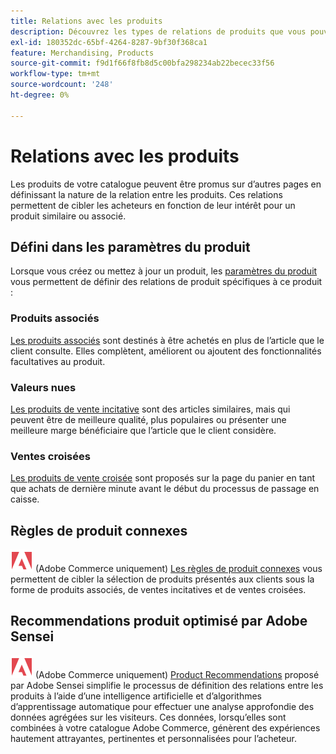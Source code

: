 ```yaml
---
title: Relations avec les produits
description: Découvrez les types de relations de produits que vous pouvez utiliser pour promouvoir des produits auprès d’acheteurs ciblés.
exl-id: 180352dc-65bf-4264-8287-9bf30f368ca1
feature: Merchandising, Products
source-git-commit: f9d1f66f8fb8d5c00bfa298234ab22becec33f56
workflow-type: tm+mt
source-wordcount: '248'
ht-degree: 0%

---
```


# Relations avec les produits

Les produits de votre catalogue peuvent être promus sur d’autres pages en définissant la nature de la relation entre les produits. Ces relations permettent de cibler les acheteurs en fonction de leur intérêt pour un produit similaire ou associé.

## Défini dans les paramètres du produit

Lorsque vous créez ou mettez à jour un produit, les [paramètres du produit](../catalog/product-create.md#product-settings) vous permettent de définir des relations de produit spécifiques à ce produit :

### Produits associés

[Les produits associés](../catalog/related-products-up-sells-cross-sells.md#related-products) sont destinés à être achetés en plus de l’article que le client consulte. Elles complètent, améliorent ou ajoutent des fonctionnalités facultatives au produit.

### Valeurs nues

[Les produits de vente incitative](../catalog/related-products-up-sells-cross-sells.md#up-sells) sont des articles similaires, mais qui peuvent être de meilleure qualité, plus populaires ou présenter une meilleure marge bénéficiaire que l’article que le client considère.

### Ventes croisées

[Les produits de vente croisée](../catalog/related-products-up-sells-cross-sells.md#cross-sells) sont proposés sur la page du panier en tant que achats de dernière minute avant le début du processus de passage en caisse.

## Règles de produit connexes

![Adobe Commerce](../assets/adobe-logo.svg) (Adobe Commerce uniquement) [Les règles de produit connexes](product-related-rules.md) vous permettent de cibler la sélection de produits présentés aux clients sous la forme de produits associés, de ventes incitatives et de ventes croisées.

## Recommendations produit optimisé par Adobe Sensei

![Adobe Commerce](../assets/adobe-logo.svg) (Adobe Commerce uniquement) [Product Recommendations](https://experienceleague.adobe.com/docs/commerce-merchant-services/product-recommendations/overview.html) proposé par Adobe Sensei simplifie le processus de définition des relations entre les produits à l’aide d’une intelligence artificielle et d’algorithmes d’apprentissage automatique pour effectuer une analyse approfondie des données agrégées sur les visiteurs. Ces données, lorsqu’elles sont combinées à votre catalogue Adobe Commerce, génèrent des expériences hautement attrayantes, pertinentes et personnalisées pour l’acheteur.
